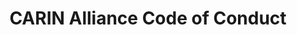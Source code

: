 --- 
 title: "CARIN Alliance Code of Conduct" 
 pagetype: ethicsCompliance
 displayinlist: false
---